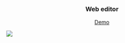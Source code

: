 
<div align="center">
  <h3>Web editor</h3>
  <p>
    <a target="_blank" href="https://zougataga.github.io/web-editor/">Demo</a> 
  </p>
</div>

<img src="https://cdn.discordapp.com/attachments/1018282509764669550/1054004042063429742/image.png"/>
